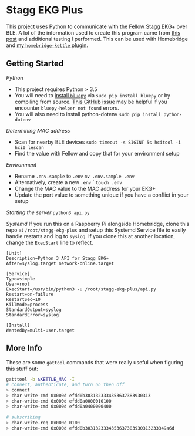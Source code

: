 # Stagg EKG Plus
This project uses Python to communicate with the [Fellow Stagg EKG+]() over BLE. A lot of the information used to create this program came from [this post](https://www.reddit.com/r/homeassistant/comments/ek47k2/ble_reverse_engineering_a_fellow_stagg_ekg_kettle/) and additional testing I performed.
This can be used with Homebridge and [my `homebridge-kettle` plugin](https://github.com/calvinmclean/homebridge-kettle).

## Getting Started

*Python*
- This project requires Python > 3.5
- You will need to [install `bluepy`](https://github.com/IanHarvey/bluepy) via `sudo pip install bluepy` or by compiling from source.  [This GitHub issue](https://github.com/IanHarvey/bluepy/issues/158) may be helpful if you encounter `bluepy-helper not found` errors.
- You will also need to install python-dotenv 
```sudo pip install python-dotenv```

*Determining MAC address*
- Scan for nearby BLE devices
```sudo timeout -s SIGINT 5s hcitool -i hci0 lescan```
- Find the value with Fellow and copy that for your environment setup

*Environment*
- Rename `.env.sample` to `.env` 
```mv .env.sample .env```
- Alternatively, create a new `.env` `
```touch .env```
- Change the MAC value to the MAC address for your EKG+
- Update the port value to something unique if you have a conflict in your setup

*Starting the server*
```python3 api.py```

*Systemd*
If you run this on a Raspberry Pi alongside Homebridge, clone this repo at `/root/stagg-ekg-plus` and setup this Systemd Service file to easily handle restarts and log to `syslog`.
If you clone this at another location, change the `ExecStart` line to reflect.
```
[Unit]
Description=Python 3 API for Stagg EKG+
After=syslog.target network-online.target

[Service]
Type=simple
User=root
ExecStart=/usr/bin/python3 -u /root/stagg-ekg-plus/api.py
Restart=on-failure
RestartSec=10
KillMode=process
StandardOutput=syslog
StandardError=syslog

[Install]
WantedBy=multi-user.target
```

## More Info
These are some `gattool` commands that were really useful when figuring this stuff out:
```bash
gatttool -b $KETTLE_MAC -I
# connect, authenticate, and turn on then off
> connect
> char-write-cmd 0x000d efdd0b3031323334353637383930313
> char-write-cmd 0x000d efdd0a0000010100
> char-write-cmd 0x000d efdd0a0400000400

# subscribing
> char-write-req 0x000e 0100
> char-write-cmd 0x000d efdd0b3031323334353637383930313233349a6d
```
